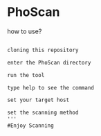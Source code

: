 # PhoScan

how to use?

```markdown

cloning this repository

enter the PhoScan directory

run the tool

type help to see the command

set your target host

set the scanning method
'''
#Enjoy Scanning
